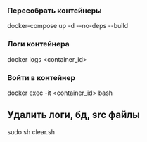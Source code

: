 ### Пересобрать контейнеры
docker-compose up -d --no-deps --build

### Логи контейнера
docker logs <container_id>

### Войти в контейнер
docker exec -it <container_id> bash

## Удалить логи, бд, src файлы
sudo sh clear.sh



































